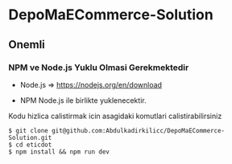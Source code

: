 # DepoMaECommerce-Solution  

## Onemli

### NPM ve Node.js Yuklu Olmasi Gerekmektedir

- Node.js => https://nodejs.org/en/download

- NPM Node.js ile birlikte yuklenecektir.

Kodu hizlica calistirmak icin asagidaki komutlari calistirabilirsiniz

```
$ git clone git@github.com:Abdulkadirkilicc/DepoMaECommerce-Solution.git
$ cd eticdot
$ npm install && npm run dev
```
